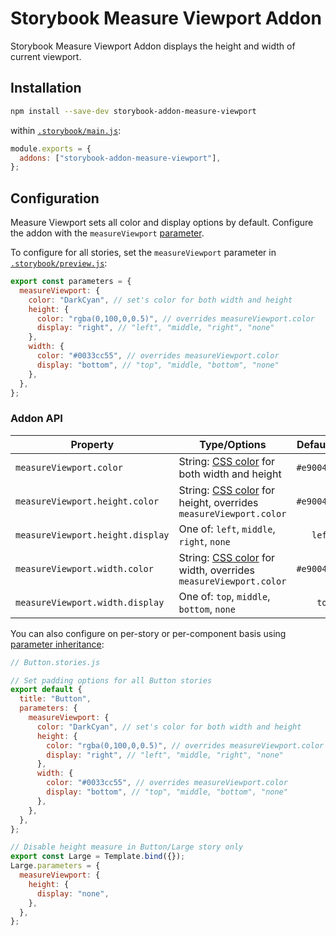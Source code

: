 # Storybook Measure Viewport Addon

Storybook Measure Viewport Addon displays the height and width of current viewport.

## Installation

```sh
npm install --save-dev storybook-addon-measure-viewport
```

within [`.storybook/main.js`](https://storybook.js.org/docs/react/configure/overview#configure-your-storybook-project):

```js
module.exports = {
  addons: ["storybook-addon-measure-viewport"],
};
```

## Configuration

Measure Viewport sets all color and display options by default. Configure the addon with the `measureViewport` [parameter](https://storybook.js.org/docs/react/writing-stories/parameters).

To configure for all stories, set the `measureViewport` parameter in [`.storybook/preview.js`](https://storybook.js.org/docs/react/configure/overview#configure-story-rendering):

```js
export const parameters = {
  measureViewport: {
    color: "DarkCyan", // set's color for both width and height
    height: {
      color: "rgba(0,100,0,0.5)", // overrides measureViewport.color
      display: "right", // "left", "middle, "right", "none"
    },
    width: {
      color: "#0033cc55", // overrides measureViewport.color
      display: "bottom", // "top", "middle, "bottom", "none"
    },
  },
};
```

### Addon API

| Property                         | Type/Options                                                                                                                    |   Default |
| -------------------------------- | ------------------------------------------------------------------------------------------------------------------------------- | --------: |
| `measureViewport.color`          | String: [CSS color](https://developer.mozilla.org/en-US/docs/Web/CSS/color_value) for both width and height                     | `#e9004e` |
| `measureViewport.height.color`   | String: [CSS color](https://developer.mozilla.org/en-US/docs/Web/CSS/color_value) for height, overrides `measureViewport.color` | `#e9004e` |
| `measureViewport.height.display` | One of: `left`, `middle`, `right`, `none`                                                                                       |    `left` |
| `measureViewport.width.color`    | String: [CSS color](https://developer.mozilla.org/en-US/docs/Web/CSS/color_value) for width, overrides `measureViewport.color`  | `#e9004e` |
| `measureViewport.width.display`  | One of: `top`, `middle`, `bottom`, `none`                                                                                       |     `top` |

You can also configure on per-story or per-component basis using [parameter inheritance](https://storybook.js.org/docs/react/writing-stories/parameters#component-parameters):

```js
// Button.stories.js

// Set padding options for all Button stories
export default {
  title: "Button",
  parameters: {
    measureViewport: {
      color: "DarkCyan", // set's color for both width and height
      height: {
        color: "rgba(0,100,0,0.5)", // overrides measureViewport.color
        display: "right", // "left", "middle, "right", "none"
      },
      width: {
        color: "#0033cc55", // overrides measureViewport.color
        display: "bottom", // "top", "middle, "bottom", "none"
      },
    },
  },
};

// Disable height measure in Button/Large story only
export const Large = Template.bind({});
Large.parameters = {
  measureViewport: {
    height: {
      display: "none",
    },
  },
};
```
